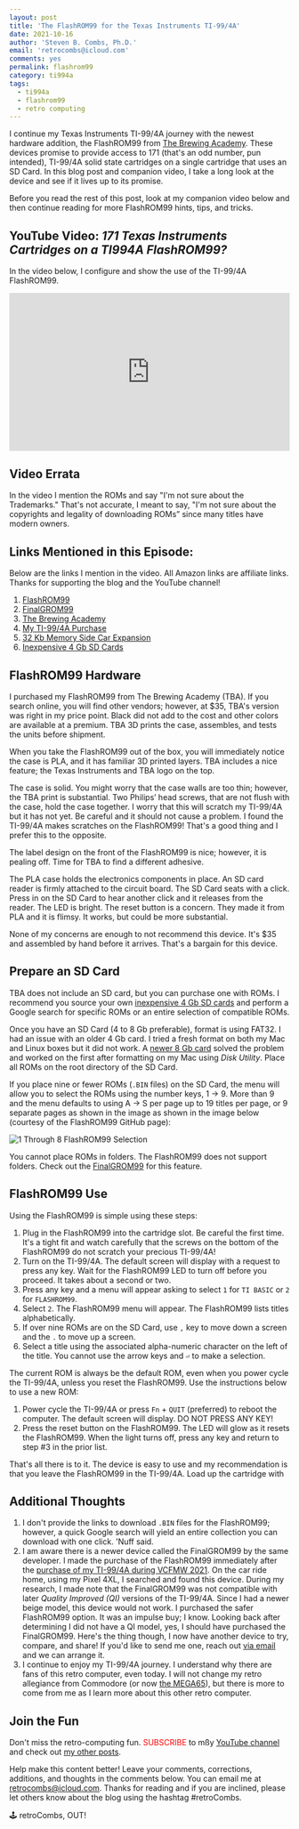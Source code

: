 ```yaml
---
layout: post
title: 'The FlashROM99 for the Texas Instruments TI-99/4A'
date: 2021-10-16
author: 'Steven B. Combs, Ph.D.'
email: 'retrocombs@icloud.com'
comments: yes
permalink: flashrom99
category: ti994a
tags:
  - ti994a
  - flashrom99
  - retro computing
---
```


I continue my Texas Instruments TI-99/4A journey with the newest hardware addition, the FlashROM99 from [The Brewing Academy](https://thebrewingacademy.com). These devices promise to provide access to 171 (that's an odd number, pun intended), TI-99/4A solid state cartridges on a single cartridge that uses an SD Card. In this blog post and companion video, I take a long look at the device and see if it lives up to its promise.

Before you read the rest of this post, look at my companion video below and then continue reading for more FlashROM99 hints, tips, and tricks.

## YouTube Video: _‌171 Texas Instruments Cartridges on a TI994A FlashROM99?_

In the video below, I configure and show the use of the TI-99/4A FlashROM99.

<div style="position:relative;padding-top:56.25%;"><p><iframe src="https://www.youtube.com/embed/UZQrSzeLSPg" frameborder="0" allowfullscreen="true" mozallowfullscreen="true" webkitallowfullscreen="true" style="position:absolute;top:0;left:0;width:100%;height:100%;"></iframe></p></div>

## Video Errata

In the video I mention the ROMs and say "I'm not sure about the Trademarks." That's not accurate, I meant to say, "I'm not sure about the copyrights and legality of downloading ROMs” since many titles have modern owners.

## Links Mentioned in this Episode:

Below are the links I mention in the video. All Amazon links are affiliate links. Thanks for supporting the blog and the YouTube channel!

1. [FlashROM99](https://endlos99.github.io/flashrom99/)
2. [FinalGROM99](https://endlos99.github.io/finalgrom99/)
3. [The Brewing Academy](https://thebrewingacademy.com)
3. [My TI-99/4A Purchase](https://www.stevencombs.com/first-ti994a)
4. [32 Kb Memory Side Car Expansion](https://thebrewingacademy.com/products/ti-99-4a-32k-external-expansion)
5. [Inexpensive 4 Gb SD Cards](https://amzn.to/3DJxDxp)

## FlashROM99 Hardware

I purchased my FlashROM99 from The Brewing Academy (TBA). If you search online, you will find other vendors; however, at $35, TBA's version was right in my price point. Black did not add to the cost and other colors are available at a premium. TBA 3D prints the case, assembles, and tests the units before shipment.

When you take the FlashROM99 out of the box, you will immediately notice the case is PLA, and it has familiar 3D printed layers. TBA includes a nice feature; the Texas Instruments and TBA logo on the top.

The case is solid. You might worry that the case walls are too thin; however, the TBA print is substantial. Two Philips’ head screws, that are not flush with the case, hold the case together. I worry that this will scratch my TI-99/4A but it has not yet. Be careful and it should not cause a problem. I found the TI-99/4A makes scratches on the FlashROM99! That's a good thing and I prefer this to the opposite.

The label design on the front of the FlashROM99 is nice; however, it is pealing off. Time for TBA to find a different adhesive.

The PLA case holds the electronics components in place. An SD card reader is firmly attached to the circuit board. The SD Card seats with a click. Press in on the SD Card to hear another click and it releases from the reader. The LED is bright. The reset button is a concern. They made it from PLA and it is flimsy. It works, but could be more substantial.

None of my concerns are enough to not recommend this device. It's $35 and assembled by hand before it arrives. That's a bargain for this device.

## Prepare an SD Card

TBA does not include an SD card, but you can purchase one with ROMs. I recommend you source your own [inexpensive 4 Gb SD cards](https://amzn.to/3DJxDxp) and perform a Google search for specific ROMs or an entire selection of compatible ROMs.

Once you have an SD Card (4 to 8 Gb preferable), format is using FAT32. I had an issue with an older 4 Gb card. I tried a fresh format on both my Mac and Linux boxes but it did not work. A [newer 8 Gb card](https://amzn.to/3lO8r2y) solved the problem and worked on the first after formatting on my Mac using *Disk Utility*. Place all ROMs on the root directory of the SD Card.

If you place nine or fewer ROMs (`.BIN` files) on the SD Card, the menu will allow you to select the ROMs using the number keys, 1 → 9. More than 9 and the menu defaults to using A → S per page up to 19 titles per page, or 9 separate pages as shown in the image as shown in the image below (courtesy of the FlashROM99 GitHub page):

![1 Through 8 FlashROM99 Selection](https://raw.githubusercontent.com/endlos99/flashrom99/master/doc/selection.png)

You cannot place ROMs in folders. The FlashROM99 does not support folders. Check out the [FinalGROM99](https://endlos99.github.io/finalgrom99/) for this feature.

## FlashROM99 Use

Using the FlashROM99 is simple using these steps:

1. Plug in the FlashROM99 into the cartridge slot. Be careful the first time. It's a tight fit and watch carefully that the screws on the bottom of the FlashROM99 do not scratch your precious TI-99/4A!
2. Turn on the TI-99/4A. The default screen will display with a request to press any key. Wait for the FlashROM99 LED to turn off before you proceed. It takes about a second or two.
3. Press any key and a menu will appear asking to select `1` for `TI BASIC` or `2` for `FLASHROM99`.
4. Select `2`. The FlashROM99 menu will appear. The FlashROM99 lists titles alphabetically.
5. If over nine ROMs are on the SD Card, use `,` key to move down a screen and the `.` to move up a screen.
6. Select a title using the associated alpha-numeric character on the left of the title. You cannot use the arrow keys and `⏎` to make a selection.

The current ROM is always be the default ROM, even when you power cycle the TI-99/4A, unless you reset the FlashROM99. Use the instructions below to use a new ROM:

1. Power cycle the TI-99/4A or press `Fn` + `QUIT` (preferred) to reboot the computer. The default screen will display. DO NOT PRESS ANY KEY!
2. Press the reset button on the FlashROM99. The LED will glow as it resets the FlashROM99. When the light turns off, press any key and return to step #3 in the prior list.

That's all there is to it. The device is easy to use and my recommendation is that you leave the FlashROM99 in the TI-99/4A. Load up the cartridge with

## Additional Thoughts

1. I don't provide the links to download `.BIN` files for the FlashROM99; however, a quick Google search will yield an entire collection you can download with one click. 'Nuff said.
2. I am aware there is a newer device called the FinalGROM99 by the same developer. I made the purchase of the FlashROM99 immediately after the [purchase of my TI-99/4A during VCFMW 2021](https://www.stevencombs.com/first-ti994a). On the car ride home, using my Pixel 4XL, I searched and found this device. During my research, I made note that the FinalGROM99 was not compatible with later *Quality Improved (QI)* versions of the TI-99/4A. Since I had a newer beige model, this device would not work. I purchased the safer FlashROM99 option. It was an impulse buy; I know. Looking back after determining I did not have a QI model, yes, I should have purchased the FinalGROM99. Here's the thing though, I now have another device to try, compare, and share! If you'd like to send me one, reach out [via email](mailto:retrocombs@icloud.com) and we can arrange it.
3. I continue to enjoy my TI-99/4A journey. I understand why there are fans of this retro computer, even today. I will not change my retro allegiance from Commodore (or now [the MEGA65](https://www.stevencombs.com/mega65)), but there is more to come from me as I learn more about this other retro computer.

<!-- All files at: http://ftp.whtech.com/?fbclid=IwAR3wrLLoks0t-jwNmXpo7wMti3PVCwSMpeCNOX54d8huG5LG0SPWwbMc2OE -->

## Join the Fun

Don't miss the retro-computing fun. <font color="red">SUBSCRIBE</font> to mßy [YouTube channel](https://www.youtube.com/stevencombs) and check out [my other posts](https://www.stevencombs.com).

Help make this content better! Leave your comments, corrections, additions, and thoughts in the comments below. You can email me at [retrocombs@icloud.com](mailto:retrocombs@icloud.com). Thanks for reading and if you are inclined, please let others know about the blog using the hashtag #retroCombs.

🕹️ retroCombs, OUT!
